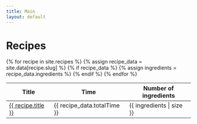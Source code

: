 ```yaml
---
title: Main
layout: default
---
```

<h1>Recipes</h1>
  <div class = "row">
    <div class = "col-sm-6">
      <table class="table table-striped-columns">
        <thead>
          <tr>
            <th>Title</th>
            <th>Time</th>
            <th>Number of ingredients</th>
          </tr>
        </thead>
        <tbody>
          {% for recipe in site.recipes %}
          {% assign recipe_data = site.data[recipe.slug] %}
            {% if recipe_data %}
              {% assign ingredients = recipe_data.ingredients %}
          <tr>
            <td><a href="{{ recipe.url | relative_url }}">{{ recipe.title }}</a></td>
            <td>{{ recipe_data.totalTime }}</td>
            <td>{{ ingredients | size }}</td>
          </tr>
            {% endif %}
          {% endfor %}
        </tbody>
      </table>
    </div>
